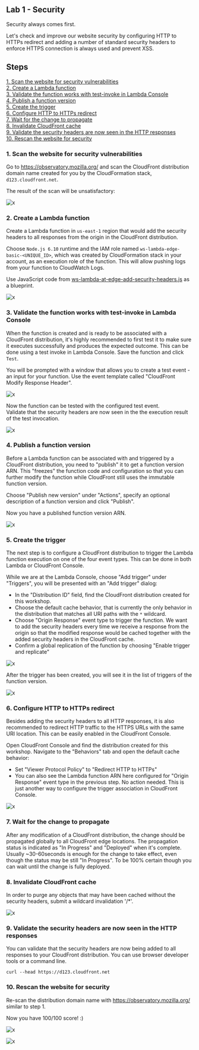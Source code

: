 ## Lab 1 - Security

Security always comes first.

Let's check and improve our website security by configuring HTTP to HTTPs redirect and adding a number of standard security headers to enforce HTTPS connection is always used and prevent XSS.

## Steps

[1. Scan the website for security vulnerabilities](#1-scan-the-website-for-security-vulnerabilities)  
[2. Create a Lambda function](#2-create-a-lambda-function)  
[3. Validate the function works with test-invoke in Lambda Console](#3-validate-the-function-works-with-test-invoke-in-lambda-console)  
[4. Publish a function version](#4-publish-a-function-version)  
[5. Create the trigger](#5-create-the-trigger)  
[6. Configure HTTP to HTTPs redirect](#6-configure-http-to-https-redirect)  
[7. Wait for the change to propagate](#7-wait-for-the-change-to-propagate)  
[8. Invalidate CloudFront cache](#8-invalidate-cloudfront-cache)  
[9. Validate the security headers are now seen in the HTTP responses](#9-validate-the-security-headers-are-now-seen-in-the-http-responses)  
[10. Rescan the website for security](#10-rescan-the-website-for-security)  

### 1. Scan the website for security vulnerabilities

Go to https://observatory.mozilla.org/ and scan the CloudFront distribution domain name created for you by the CloudFormation stack, `d123.cloudfront.net`.

The result of the scan will be unsatisfactory:

![x](./img/security-bad.png)

### 2. Create a Lambda function

Create a Lambda function in `us-east-1` region that would add the security headers to all responses from the origin in the CloudFront distribution.

Choose `Node.js 6.10` runtime and the IAM role named `ws-lambda-edge-basic-<UNIQUE_ID>`, which was created by CloudFormation stack in your account, as an execution role of the function. This will allow pushing logs from your function to CloudWatch Logs.

Use JavaScript code from [ws-lambda-at-edge-add-security-headers.js](./ws-lambda-at-edge-add-security-headers.js) as a blueprint.

![x](./img/create-function.png)

### 3. Validate the function works with test-invoke in Lambda Console

When the function is created and is ready to be associated with a CloudFront distribution, it's highly recommended to first test it to make sure it executes successfully and produces the expected outcome. This can be done using a test invoke in Lambda Console. Save the function and click `Test`.

You will be prompted with a window that allows you to create a test event - an input for your function. Use the event template called "CloudFront Modify Response Header".

![x](./img/configure-test-event.png)

Now the function can be tested with the configured test event.  
Validate that the security headers are now seen in the the execution result of the test invocation.

![x](./img/test-invoke-succeeded.png)

### 4. Publish a function version

Before a Lambda function can be associated with and triggered by a CloudFront distribution, you need to "publish" it to get a function version ARN. This "freezes" the function code and configuration so that you can further modify the function while CloudFront still uses the immutable function version.

Choose "Publish new version" under "Actions", specify an optional description of a function version and click "Publish".

Now you have a published function version ARN.

![x](./img/publish.png)

### 5. Create the trigger

The next step is to configure a CloudFront distribution to trigger the Lambda function execution on one of the four event types. This can be done in both Lambda or CloudFront Console.

While we are at the Lambda Console, choose "Add trigger" under "Triggers", you will be presented with an "Add trigger" dialog:
* In the "Distribution ID" field, find the CloudFront distribution created for this workshop.  
* Choose the default cache behavior, that is currently the only behavior in the distribution that matches all URI paths with the `*` wildcard.  
* Choose "Origin Response" event type to trigger the function. We want to add the security headers every time we receive a response from the origin so that the modified response would be cached together with the added security headers in the CloudFront cache.
* Confirm a global replication of the function by choosing "Enable trigger and replicate"

![x](./img/add-trigger2.png)

After the trigger has been created, you will see it in the list of triggers of the function version.

![x](./img/add-trigger3.png)

### 6. Configure HTTP to HTTPs redirect

Besides adding the security headers to all HTTP responses, it is also recommended to redirect HTTP traffic to the HTTPS URLs with the same URI location. This can be easily enabled in the CloudFront Console.

Open CloudFront Console and find the distribution created for this workshop. Navigate to the "Behaviors" tab and open the default cache behavior:
* Set "Viewer Protocol Policy" to "Redirect HTTP to HTTPs"
* You can also see the Lambda function ARN here configured for "Origin Response" event type in the previous step. No action needed. This is just another way to configure the trigger association in CloudFront Console.

![x](./img/cb-redirect-associated.png)

### 7. Wait for the change to propagate

After any modification of a CloudFront distribution, the change should be propagated globally to all CloudFront edge locations. The propagation status is indicated as "In Progress" and "Deployed" when it's complete. Usually ~30-60seconds is enough for the change to take effect, even though the status may be still "In Progress". To be 100% certain though you can wait until the change is fully deployed.

### 8. Invalidate CloudFront cache

In order to purge any objects that may have been cached without the security headers, submit a wildcard invalidation '/*'.

![x](./img/invalidate.png)

### 9. Validate the security headers are now seen in the HTTP responses

You can validate that the security headers are now being added to all responses to your CloudFront distribution. You can use browser developer tools or a command line.

```
curl --head https://d123.cloudfront.net
```

### 10. Rescan the website for security

Re-scan the distribution domain name with https://observatory.mozilla.org/ similar to step 1.

Now you have 100/100 score! :)

![x](./img/security-good.png)

![x](./img/security-good2.png)

